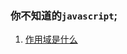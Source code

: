 































### 你不知道的`javascript`;

1. [作用域是什么](./你不知道的javascript/作用域是什么.md)









